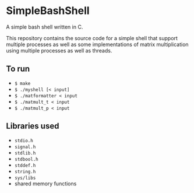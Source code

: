 # SimpleBashShell

A simple bash shell written in C.

This repository contains the source code for a simple shell that support multiple processes as well as some implementations of matrix multiplication using multiple processes as well as threads.

## To run

- `$ make`
- `$ ./myshell [< input]`
- `$ ./matformatter < input`
- `$ ./matmult_t < input`
- `$ ./matmult_p < input`

## Libraries used

- `stdio.h`
- `signal.h`
- `stdlib.h`
- `stdbool.h`
- `stddef.h`
- `string.h`
- `sys/libs`
- shared memory functions
